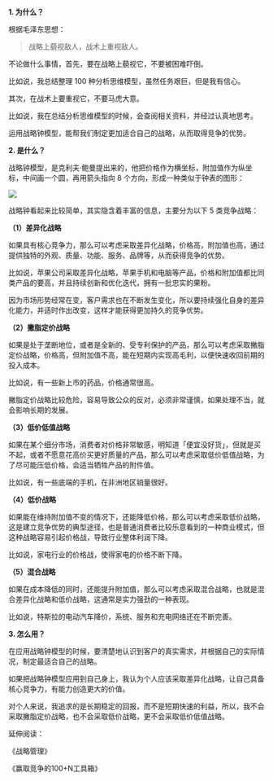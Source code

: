 **1\. 为什么？**

根据毛泽东思想：

> 战略上藐视敌人，战术上重视敌人。

不论做什么事情，首先，要在战略上藐视它，不要被困难吓倒。

比如说，我总结整理 100 种分析思维模型，虽然任务艰巨，但是我有信心。

其次，在战术上要重视它，不要马虎大意。

比如说，我在总结分析思维模型的时候，会查阅相关资料，并经过认真地思考。

运用战略钟模型，能帮我们制定更加适合自己的战略，从而取得竞争的优势。

**2\. 是什么？**

战略钟模型，是克利夫·鲍曼提出来的，他把价格作为横坐标，附加值作为纵坐标，中间画一个圆，再用箭头指向 8 个方向，形成一种类似于钟表的图形：

![](https://mmbiz.qpic.cn/mmbiz_png/giaycic3UNwo2mCt8Ukxl7J0vLvRhFzNMyww5E6w0U6fEqaVWXhoHu3yIPXicpEIqAWCuRnVqhSjIutBV1s5qbb7w/640?wx_fmt=png)

战略钟看起来比较简单，其实隐含着丰富的信息，主要分为以下 5 类竞争战略：

**（1）差异化战略**

如果具有核心竞争力，那么可以考虑采取差异化战略，价格高，附加值也高，通过提供独特的外观、质量、功能、服务、品牌等，从而获得竞争的优势。

比如说，苹果公司采取差异化战略，苹果手机和电脑等产品，价格和附加值都比同类产品的要高，并且持续创新和优化迭代，拥有一批忠实的果粉。

因为市场形势经常在变，客户需求也在不断发生变化，所以要持续强化自身的差异化能力，并适时作出改变，这样才能获得更加持久的竞争优势。

**（2）撇脂定价战略**

如果是处于垄断地位，或者是全新的、受专利保护的产品，那么可以考虑采取撇脂定价战略，价格高，但附加值不高，能在短期内实现高毛利，以便快速收回前期的投入成本。

比如说，有一些新上市的药品，价格通常很高。

撇脂定价战略比较危险，容易导致公众的反对，必须非常谨慎，如果处理不当，就会影响长期的发展。

**（3）低价低值战略**

如果在某个细分市场，消费者对价格非常敏感，明知道「便宜没好货」，但就是买不起，或者不愿意花高价买更好质量的产品，那么可以考虑采取低价低值战略，为了尽可能压低价格，会适当牺牲产品的附件值。

比如说，有一些底端的手机，在非洲地区销量很好。

**（4）低价战略**

如果能在维持附加值不变的情况下，还能降低价格，那么可以考虑采取低价战略，这是建立竞争优势的典型途径，也是普通消费者比较乐意看到的一种商业模式，但这种战略容易引起价格战，导致行业整体利润下降。

比如说，家电行业的价格战，使得家电的价格不断下降。

**（5）混合战略**

如果在成本降低的同时，还能提升附加值，那么可以考虑采取混合战略，也就是混合差异化战略和低价战略，这通常是实力强劲的一种表现。

比如说，特斯拉的电动汽车降价，系统、服务和充电网络还在不断完善。

**3\. 怎么用？**

在应用战略钟模型的时候，要清楚地认识到客户的真实需求，并根据自己的实际情况，制定最适合自己的战略。

如果把战略钟模型应用到自己身上，我认为个人应该采取差异化战略，让自己具备核心竞争力，有能力创造更大的价值。

对个人来说，我追求的是长期稳定的回报，而不是短期快速的利益，所以，我不会采取撇脂定价战略，也不会采取低价战略，更不会采取低价低值战略。

延伸阅读：

《战略管理》

《赢取竞争的100+N工具箱》